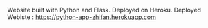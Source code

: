 Website built with Python and Flask.
Deployed on Heroku.
Deployed Webiste : https://python-app-zhifan.herokuapp.com
